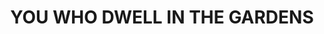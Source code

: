 ---
capo: 0
id: 0
lang: en-us
page: '271'
step: ele
subtitle: ''
tags: []
title: YOU WHO DWELL IN THE GARDENS
---